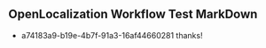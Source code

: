 ## OpenLocalization Workflow Test MarkDown
* a74183a9-b19e-4b7f-91a3-16af44660281 thanks!

<!--HONumber=Sep16_HO1-->


